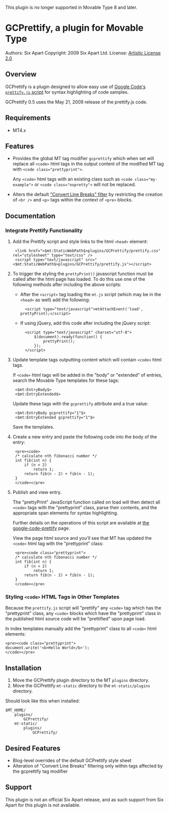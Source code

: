This plugin is no longer supported in Movable Type 8 and later.

# GCPrettify, a plugin for Movable Type

Authors: Six Apart
Copyright: 2009 Six Apart Ltd.
License: [Artistic License 2.0](http://www.opensource.org/licenses/artistic-license-2.0.php)


## Overview

GCPrettify is a plugin designed to allow easy use of [Google Code's `prettify.js` script][1] for syntax highlighting of code samples.

GCPrettify 0.5 uses the May 21, 2009 release of the prettify.js code.

[1]: http://code.google.com/p/google-code-prettify/

## Requirements

* MT4.x


## Features

* Provides the global MT tag modifier `gcprettify` which when set will replace all `<code>` html tags in the output content of the modified MT tag with `<code class="prettyprint">`.

    Any `<code>` html tags with an existing class such as `<code class="my-example">` or `<code class="nopretty">` will not be replaced.

* Alters the default ["Convert Line Breaks" filter][2] by restricting the creation of `<br />` and `<p>` tags within the context of `<pre>` blocks.

[2]: http://www.movabletype.org/documentation/developer/text-filters.html

## Documentation

### Integrate Prettify Functionality

1. Add the Prettify script and style links to the html `<head>` element:

        <link href="<$mt:StaticWebPath$>plugins/GCPrettify/prettify.css" rel="stylesheet" type="text/css" />
        <script type="text/javascript" src="<$mt:StaticWebPath$>plugins/GCPrettify/prettify.js"></script>

2. To trigger the styling the `prettyPrint()` javascript function must be called after the html page has loaded. To do this use one of the following methods after including the above scripts:

    * After the `<script>` tag loading the `mt.js` script (which may be in the `<head>` as well) add the following:

            <script type="text/javascript">mtAttachEvent('load', prettyPrint);</script>

    * If using jQuery, add this code after including the jQuery script:

            <script type="text/javascript" charset="utf-8">
                $(document).ready(function() {
                    prettyPrint();
                });
            </script>

3. Update template tags outputting content which will contain `<code>` html tags.

    If `<code>` html tags will be added in the "body" or "extended" of entries, search the Movable Type templates for these tags:

        <$mt:EntryBody$>
        <$mt:EntryExtended$>

    Update these tags with the `gcprettify` attribute and a true value:

        <$mt:EntryBody gcprettify="1"$>
        <$mt:EntryExtended gcprettify="1"$>

    Save the templates.

4. Create a new entry and paste the following code into the body of the entry:

        <pre><code>
        /* calculate nth fibonacci number */
        int fib(int n) {
            if (n < 2)
                return 1;
            return fib(n - 2) + fib(n - 1);
        }
        </code></pre>

5. Publish and view entry.

    The "prettyPrint" JavaScript function called on load will then detect all `<code>` tags with the "prettyprint" class, parse their contents, and the appropriate span elements for syntax highlighting.

    Further details on the operations of this script are available at [the google-code-prettify](http://code.google.com/p/google-code-prettify/) page.

    View the page html source and you'll see that MT has updated the `<code>` html tag with the "prettyprint" class:

        <pre><code class="prettyprint">
        /* calculate nth fibonacci number */
        int fib(int n) {
            if (n < 2)
                return 1;
            return fib(n - 2) + fib(n - 1);
        }
        </code></pre>


### Styling `<code>` HTML Tags in Other Templates

Because the `prettify.js` script will "prettify" any `<code>` tag which has the "prettyprint" class, any `<code>` blocks which have the "prettyprint" class in the published html source code will be "prettified" upon page load.

In index templates manually add the "prettyprint" class to all `<code>` html elements:

    <pre><code class="prettyprint">
    document.write('<b>Hello World</b>');
    </code></pre>


## Installation

1. Move the GCPrettify plugin directory to the MT `plugins` directory.
2. Move the GCPrettify `mt-static` directory to the `mt-static/plugins` directory.

Should look like this when installed:

    $MT_HOME/
        plugins/
            GCPrettify/
        mt-static/
            plugins/
                GCPrettify/


## Desired Features

* Blog-level overrides of the default GCPrettify style sheet
* Alteration of "Convert Line Breaks" filtering only within tags affected by the gcprettify tag modifier


## Support

This plugin is not an official Six Apart release, and as such support from Six Apart for this plugin is not available.
